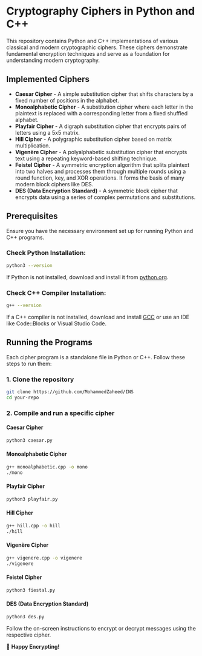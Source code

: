 # Cryptography Ciphers in Python and C++

This repository contains Python and C++ implementations of various classical and modern cryptographic ciphers. These ciphers demonstrate fundamental encryption techniques and serve as a foundation for understanding modern cryptography.

## Implemented Ciphers

- **Caesar Cipher** - A simple substitution cipher that shifts characters by a fixed number of positions in the alphabet.
- **Monoalphabetic Cipher** - A substitution cipher where each letter in the plaintext is replaced with a corresponding letter from a fixed shuffled alphabet.
- **Playfair Cipher** - A digraph substitution cipher that encrypts pairs of letters using a 5x5 matrix.
- **Hill Cipher** - A polygraphic substitution cipher based on matrix multiplication.
- **Vigenère Cipher** - A polyalphabetic substitution cipher that encrypts text using a repeating keyword-based shifting technique.
- **Feistel Cipher** - A symmetric encryption algorithm that splits plaintext into two halves and processes them through multiple rounds using a round function, key, and XOR operations. It forms the basis of many modern block ciphers like DES.
- **DES (Data Encryption Standard)** - A symmetric block cipher that encrypts data using a series of complex permutations and substitutions.

## Prerequisites

Ensure you have the necessary environment set up for running Python and C++ programs.

### **Check Python Installation:**
```bash
python3 --version
```
If Python is not installed, download and install it from [python.org](https://www.python.org/).

### **Check C++ Compiler Installation:**
```bash
g++ --version
```
If a C++ compiler is not installed, download and install [GCC](https://gcc.gnu.org/) or use an IDE like Code::Blocks or Visual Studio Code.

## Running the Programs

Each cipher program is a standalone file in Python or C++. Follow these steps to run them:

### **1. Clone the repository**
```bash
git clone https://github.com/MohammedZaheed/INS
cd your-repo
```

### **2. Compile and run a specific cipher**

#### **Caesar Cipher**
```bash
python3 caesar.py
```

#### **Monoalphabetic Cipher**
```bash
g++ monoalphabetic.cpp -o mono
./mono
```

#### **Playfair Cipher**
```bash
python3 playfair.py
```

#### **Hill Cipher**
```bash
g++ hill.cpp -o hill
./hill
```

#### **Vigenère Cipher**
```bash
g++ vigenere.cpp -o vigenere
./vigenere
```

#### **Feistel Cipher**
```bash
python3 fiestal.py
```

#### **DES (Data Encryption Standard)**
```bash
python3 des.py
```

Follow the on-screen instructions to encrypt or decrypt messages using the respective cipher.

🚀 **Happy Encrypting!**
